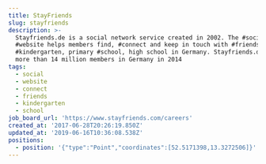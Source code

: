 ```yaml
---
title: StayFriends
slug: stayfriends
description: >-
  Stayfriends.de is a social network service created in 2002. The #social media
  #website helps members find, #connect and keep in touch with #friends from
  #kindergarten, primary #school, high school in Germany. Stayfriends.de had
  more than 14 million members in Germany in 2014
tags:
  - social
  - website
  - connect
  - friends
  - kindergarten
  - school
job_board_url: 'https://www.stayfriends.com/careers'
created_at: '2017-06-28T20:26:19.850Z'
updated_at: '2019-06-16T10:36:08.538Z'
positions:
  - position: '{"type":"Point","coordinates":[52.5171398,13.3272506]}'
---
```


